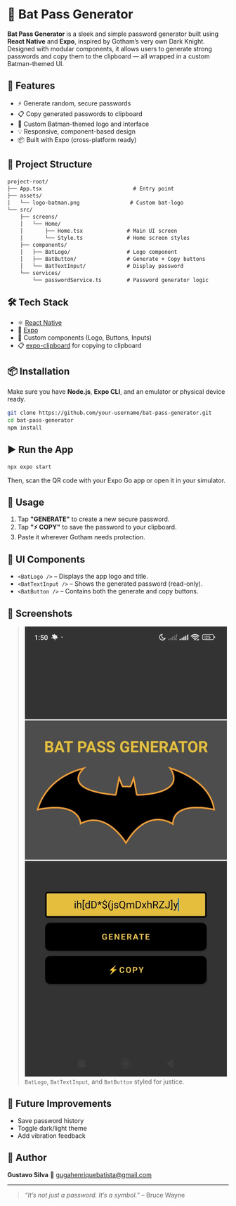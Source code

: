# 🦇 Bat Pass Generator

**Bat Pass Generator** is a sleek and simple password generator built using **React Native** and **Expo**, inspired by Gotham’s very own Dark Knight. Designed with modular components, it allows users to generate strong passwords and copy them to the clipboard — all wrapped in a custom Batman-themed UI.

## 🚀 Features

* ⚡ Generate random, secure passwords
* 📋 Copy generated passwords to clipboard
* 🦇 Custom Batman-themed logo and interface
* 💡 Responsive, component-based design
* 📦 Built with Expo (cross-platform ready)

## 🧱 Project Structure

```
project-root/
├── App.tsx                             # Entry point
├── assets/
│   └── logo-batman.png                # Custom bat-logo
└── src/
    ├── screens/
    │   └── Home/
    │       ├── Home.tsx              # Main UI screen
    │       └── Style.ts              # Home screen styles
    ├── components/
    │   ├── BatLogo/                  # Logo component
    │   ├── BatButton/                # Generate + Copy buttons
    │   └── BatTextInput/             # Display password
    └── services/
        └── passwordService.ts        # Password generator logic
```

## 🛠️ Tech Stack

* ⚛️ [React Native](https://reactnative.dev/)
* 🚀 [Expo](https://expo.dev/)
* 💅 Custom components (Logo, Buttons, Inputs)
* 📋 [expo-clipboard](https://docs.expo.dev/versions/latest/sdk/clipboard/) for copying to clipboard

## 📦 Installation

Make sure you have **Node.js**, **Expo CLI**, and an emulator or physical device ready.

```bash
git clone https://github.com/your-username/bat-pass-generator.git
cd bat-pass-generator
npm install
```

## ▶️ Run the App

```bash
npx expo start
```

Then, scan the QR code with your Expo Go app or open it in your simulator.

## 📄 Usage

1. Tap **"GENERATE"** to create a new secure password.
2. Tap **"⚡ COPY"** to save the password to your clipboard.
3. Paste it wherever Gotham needs protection.

## 🎨 UI Components

* `<BatLogo />` – Displays the app logo and title.
* `<BatTextInput />` – Shows the generated password (read-only).
* `<BatButton />` – Contains both the generate and copy buttons.

## 📱 Screenshots

> ![App Screenshot](https://github.com/gustavoSilvaDev-exe/PROJECT-react-native-expo-app-password-sequencer/blob/main/assets/bat-pass-generator-screenshot.jpg?raw=true)
> `BatLogo`, `BatTextInput`, and `BatButton` styled for justice.

## 🧩 Future Improvements

* Save password history
* Toggle dark/light theme
* Add vibration feedback

## 👤 Author

**Gustavo Silva**
📧 [gugahenriquebatista@gmail.com](mailto:gugahenriquebatista@gmail.com)

---

> *“It’s not just a password. It’s a symbol.”* – Bruce Wayne
